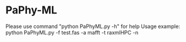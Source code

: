 # PaPhy-ML
Please use command "python PaPhyML.py -h" for help
Usage example: python PaPhyML.py -f test.fas -a mafft -t raxmlHPC -n
